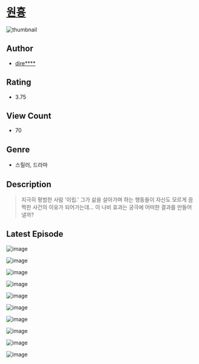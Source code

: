 # [원흉](https://comic.naver.com/challenge/list?titleId=810281)
![thumbnail](https://image-comic.pstatic.net/user_contents_data/challenge_comic/2023/05/23/343801/upload_3703140006372914481_480x623.jpeg)

## Author
- [dire****](https://comic.naver.com/artistTitle?id=343801)

## Rating
- 3.75

## View Count
- 70

## Genre
- 스릴러, 드라마

## Description
> 지극히 평범한 사람 '이립.' 그가 삶을 살아가며 하는 행동들이 자신도 모르게 끔찍한 사건의 이유가 되어가는데... 이 나비 효과는 궁극에 어떠한 결과를 만들어 낼까?


## Latest Episode
![image](https://image-comic.pstatic.net/user_contents_data/challenge_comic/2023/05/23/343801/upload_7305510612910891873.jpeg)

![image](https://image-comic.pstatic.net/user_contents_data/challenge_comic/2023/05/23/343801/upload_7219325398228874850.jpeg)

![image](https://image-comic.pstatic.net/user_contents_data/challenge_comic/2023/05/23/343801/upload_3486410871308169527.jpeg)

![image](https://image-comic.pstatic.net/user_contents_data/challenge_comic/2023/05/23/343801/upload_3474916581798326582.jpeg)

![image](https://image-comic.pstatic.net/user_contents_data/challenge_comic/2023/05/23/343801/upload_7161912415044514145.jpeg)

![image](https://image-comic.pstatic.net/user_contents_data/challenge_comic/2023/05/23/343801/upload_3616500667618911544.jpeg)

![image](https://image-comic.pstatic.net/user_contents_data/challenge_comic/2023/05/23/343801/upload_7233735618979902772.jpeg)

![image](https://image-comic.pstatic.net/user_contents_data/challenge_comic/2023/05/23/343801/upload_3978144555427063097.jpeg)

![image](https://image-comic.pstatic.net/user_contents_data/challenge_comic/2023/05/23/343801/upload_4048848422296511798.jpeg)

![image](https://image-comic.pstatic.net/user_contents_data/challenge_comic/2023/05/23/343801/upload_7075775351258441318.jpeg)

